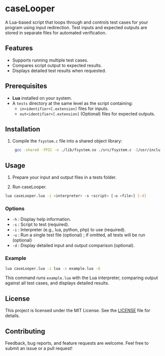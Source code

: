 # caseLooper

A Lua-based script that loops through and controls test cases for your program using input redirection. Test inputs and expected outputs are stored in separate files for automated verification.

## Features
- Supports running multiple test cases.
- Compares script output to expected results.
- Displays detailed test results when requested.

## Prerequisites
- **Lua** installed on your system.
- A `tests` directory at the same level as the script containing:
  - `in<identifier>[.extension]` files for inputs.
  - `out<identifier>[.extension]` (Optional) files for expected outputs.

## Installation

1. Compile the `fsystem.c` file into a shared object library:
   ```sh
    gcc -shared -fPIC -o ./lib/fsystem.so ./src/fsystem.c -I/usr/include/lua5.4 -llua5.4

   ```

## Usage

1. Prepare your input and output files in a tests folder.

2. Run caseLooper.

```sh
lua caseLooper.lua -i <interpreter> -s <script> [-u <file>] [-d]
```

### Options
- `-h` : Display help information.
- `-s` : Script to test (required).
- `-i` : Interpreter (e.g., lua, python, php) to use (required).
- `-u` : Run a single test file (optional) ; if omitted, all tests will be run (optional)
- `-d` : Display detailed input and output comparison (optional).

### Example

```sh
lua caseLooper.lua -i lua -s example.lua -d
```
This command runs `example.lua` with the Lua interpreter, comparing output against all test cases, and displays detailed results.


## License

This project is licensed under the MIT License. See the [LICENSE](LICENSE) file for details.

## Contributing
Feedback, bug reports, and feature requests are welcome. Feel free to submit an issue or a pull request!

